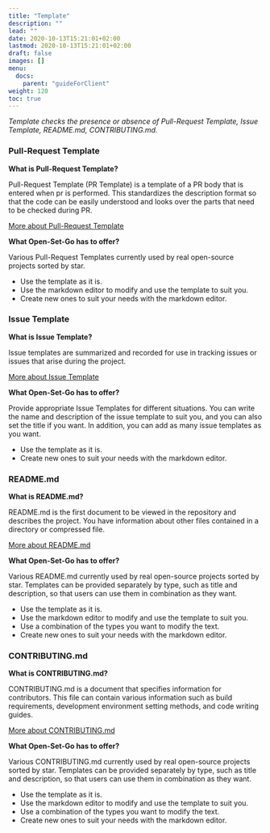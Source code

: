 ```yaml
---
title: "Template"
description: ""
lead: ""
date: 2020-10-13T15:21:01+02:00
lastmod: 2020-10-13T15:21:01+02:00
draft: false
images: []
menu:
  docs:
    parent: "guideForClient"
weight: 120
toc: true
---
```


_Template checks the presence or absence of Pull-Request Template, Issue Template, README.md, CONTRIBUTING.md._

### Pull-Request Template

**What is Pull-Request Template?**

Pull-Request Template (PR Template) is a template of a PR body that is entered when pr is performed. This standardizes the description format so that the code can be easily understood and looks over the parts that need to be checked during PR.

[More about Pull-Request Template](https://docs.github.com/en/pull-requests/collaborating-with-pull-requests/proposing-changes-to-your-work-with-pull-requests/about-pull-requests)

**What Open-Set-Go has to offer?**

Various Pull-Request Templates currently used by real open-source projects sorted by star.

- Use the template as it is.
- Use the markdown editor to modify and use the template to suit you.
- Create new ones to suit your needs with the markdown editor.

### Issue Template

**What is Issue Template?**

Issue templates are summarized and recorded for use in tracking issues or issues that arise during the project.

[More about Issue Template](https://docs.github.com/en/communities/using-templates-to-encourage-useful-issues-and-pull-requests/configuring-issue-templates-for-your-repository)

**What Open-Set-Go has to offer?**

Provide appropriate Issue Templates for different situations. You can write the name and description of the issue template to suit you, and you can also set the title if you want. In addition, you can add as many issue templates as you want.

- Use the template as it is.
- Create new ones to suit your needs with the markdown editor.

### README.md

**What is README.md?**

README.md is the first document to be viewed in the repository and describes the project. You have information about other files contained in a directory or compressed file.

[More about README.md](https://docs.github.com/en/repositories/managing-your-repositorys-settings-and-features/customizing-your-repository/about-readmes)

**What Open-Set-Go has to offer?**

Various README.md currently used by real open-source projects sorted by star. Templates can be provided separately by type, such as title and description, so that users can use them in combination as they want.

- Use the template as it is.
- Use the markdown editor to modify and use the template to suit you.
- Use a combination of the types you want to modify the text.
- Create new ones to suit your needs with the markdown editor.

### CONTRIBUTING.md

**What is CONTRIBUTING.md?**

CONTRIBUTING.md is a document that specifies information for contributors. This file can contain various information such as build requirements, development environment setting methods, and code writing guides.

[More about CONTRIBUTING.md](https://docs.github.com/en/communities/setting-up-your-project-for-healthy-contributions/setting-guidelines-for-repository-contributors)

**What Open-Set-Go has to offer?**

Various CONTRIBUTING.md currently used by real open-source projects sorted by star. Templates can be provided separately by type, such as title and description, so that users can use them in combination as they want.

- Use the template as it is.
- Use the markdown editor to modify and use the template to suit you.
- Use a combination of the types you want to modify the text.
- Create new ones to suit your needs with the markdown editor.
